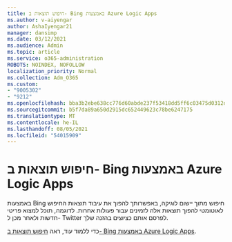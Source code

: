 ```yaml
---
title: חיפוש תוצאות ב- Bing באמצעות Azure Logic Apps
ms.author: v-aiyengar
author: AshaIyengar21
manager: dansimp
ms.date: 03/12/2021
ms.audience: Admin
ms.topic: article
ms.service: o365-administration
ROBOTS: NOINDEX, NOFOLLOW
localization_priority: Normal
ms.collection: Adm_O365
ms.custom:
- "9005302"
- "9212"
ms.openlocfilehash: bba3b2ebe638cc776d60abde237f53418dd5ff6c03475d0312df8f647bf8c636
ms.sourcegitcommit: b5f7da89a650d2915dc652449623c78be6247175
ms.translationtype: MT
ms.contentlocale: he-IL
ms.lasthandoff: 08/05/2021
ms.locfileid: "54015909"
---
```

# <a name="find-results-in-bing-search-by-using-azure-logic-apps"></a>חיפוש תוצאות ב- Bing באמצעות Azure Logic Apps

באמצעות Bing חיפוש מתוך יישום לוגיקה, באפשרותך להפוך את עיבוד תוצאות החיפוש לאוטומטי להפוך תוצאות אלה לזמינים עבור פעולות אחרות. לדוגמה, תוכל למצוא פריטי חדשות ולאחר מכן ל- Twitter לפרסם אותם כציוצים בהזנה שלך.

כדי ללמוד עוד, ראה [חיפוש תוצאות ב- Bing באמצעות Azure Logic Apps](https://go.microsoft.com/fwlink/?linkid=2151928).